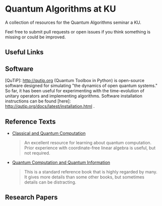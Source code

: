 # Quantum Algorithms at KU

A collection of resources for the Quantum Algorithms seminar a KU.

Feel free to submit pull requests or open issues if you think something is
missing or could be improved.


## Useful Links


## Software

[QuTiP]: http://qutip.org (Quantum Toolbox in Python) is open-source software designed for simulating "the dynamics of open quantum systems." So far, it has been useful for experimenting with the time-evolution of unitary operators and implementing algorithms. Software installation instructions can be found [here]: http://qutip.org/docs/latest/installation.html .

## Reference Texts
* [Classical and Quantum Computation][Kitaev Shen Vyalyi book]

  > An excellent resource for learning about quantum computation. Prior
  > experience with coordinate-free linear algebra is useful, but not required.

* [Quantum Computation and Quantum Information][Nielsen Chuang book]

  > This is a standard reference book that is highly regarded by many. It gives
  > more details than some other books, but sometimes details can be
  > distracting.


## Research Papers


[Nielsen Chuang book]: https://en.wikipedia.org/wiki/Quantum_Computation_and_Quantum_Information
[Kitaev Shen Vyalyi book]: https://www.ams.org/books/gsm/047/
